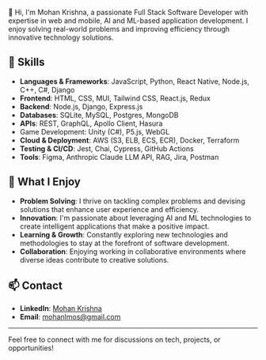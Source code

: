 👋 Hi, I'm Mohan Krishna, a passionate Full Stack Software Developer with expertise in web and mobile, AI and ML-based application development. I enjoy solving real-world problems and improving efficiency through innovative technology solutions.

## 🚀 Skills

- **Languages & Frameworks**: JavaScript, Python, React Native, Node.js, C++, C#, Django
- **Frontend**: HTML, CSS, MUI, Tailwind CSS, React.js, Redux
- **Backend**: Node.js, Django, Express.js
- **Databases**: SQLite, MySQL, Postgres, MongoDB
- **APIs**: REST, GraphQL, Apollo Client, Hasura
- Game Development: Unity (C#), P5.js, WebGL
- **Cloud & Deployment**: AWS (S3, ELB, ECS, ECR), Docker, Terraform
- **Testing & CI/CD**: Jest, Chai, Cypress, GitHub Actions
- **Tools**: Figma, Anthropic Claude LLM API, RAG, Jira, Postman

## 🌟 What I Enjoy

- **Problem Solving**: I thrive on tackling complex problems and devising solutions that enhance user experience and efficiency.
- **Innovation**: I'm passionate about leveraging AI and ML technologies to create intelligent applications that make a positive impact.
- **Learning & Growth**: Constantly exploring new technologies and methodologies to stay at the forefront of software development.
- **Collaboration**: Enjoying working in collaborative environments where diverse ideas contribute to creative solutions.

## 📫 Contact

- **LinkedIn**: [Mohan Krishna](https://www.linkedin.com/in/mohan-krishna-full-stack-dev/)
- **Email**: mohanlmos@gmail.com

---

Feel free to connect with me for discussions on tech, projects, or opportunities!
